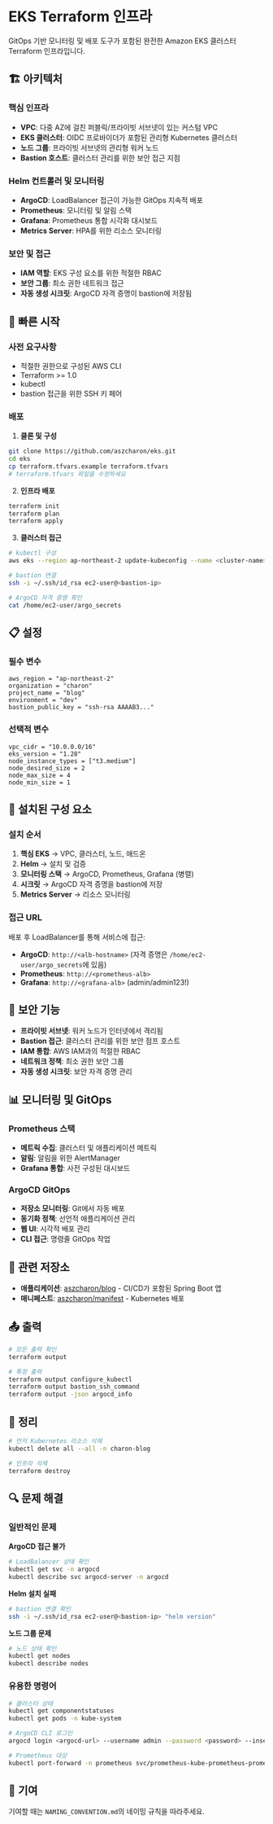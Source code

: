 # EKS Terraform 인프라

GitOps 기반 모니터링 및 배포 도구가 포함된 완전한 Amazon EKS 클러스터 Terraform 인프라입니다.

## 🏗️ 아키텍처

### 핵심 인프라
- **VPC**: 다중 AZ에 걸친 퍼블릭/프라이빗 서브넷이 있는 커스텀 VPC
- **EKS 클러스터**: OIDC 프로바이더가 포함된 관리형 Kubernetes 클러스터
- **노드 그룹**: 프라이빗 서브넷의 관리형 워커 노드
- **Bastion 호스트**: 클러스터 관리를 위한 보안 접근 지점

### Helm 컨트롤러 및 모니터링
- **ArgoCD**: LoadBalancer 접근이 가능한 GitOps 지속적 배포
- **Prometheus**: 모니터링 및 알림 스택
- **Grafana**: Prometheus 통합 시각화 대시보드
- **Metrics Server**: HPA를 위한 리소스 모니터링

### 보안 및 접근
- **IAM 역할**: EKS 구성 요소를 위한 적절한 RBAC
- **보안 그룹**: 최소 권한 네트워크 접근
- **자동 생성 시크릿**: ArgoCD 자격 증명이 bastion에 저장됨

## 🚀 빠른 시작

### 사전 요구사항
- 적절한 권한으로 구성된 AWS CLI
- Terraform >= 1.0
- kubectl
- bastion 접근을 위한 SSH 키 페어

### 배포

1. **클론 및 구성**
```bash
git clone https://github.com/aszcharon/eks.git
cd eks
cp terraform.tfvars.example terraform.tfvars
# terraform.tfvars 파일을 수정하세요
```

2. **인프라 배포**
```bash
terraform init
terraform plan
terraform apply
```

3. **클러스터 접근**
```bash
# kubectl 구성
aws eks --region ap-northeast-2 update-kubeconfig --name <cluster-name>

# bastion 연결
ssh -i ~/.ssh/id_rsa ec2-user@<bastion-ip>

# ArgoCD 자격 증명 확인
cat /home/ec2-user/argo_secrets
```

## 📋 설정

### 필수 변수
```hcl
aws_region = "ap-northeast-2"
organization = "charon"
project_name = "blog"
environment = "dev"
bastion_public_key = "ssh-rsa AAAAB3..."
```

### 선택적 변수
```hcl
vpc_cidr = "10.0.0.0/16"
eks_version = "1.28"
node_instance_types = ["t3.medium"]
node_desired_size = 2
node_max_size = 4
node_min_size = 1
```

## 🔧 설치된 구성 요소

### 설치 순서
1. **핵심 EKS** → VPC, 클러스터, 노드, 애드온
2. **Helm** → 설치 및 검증
3. **모니터링 스택** → ArgoCD, Prometheus, Grafana (병렬)
4. **시크릿** → ArgoCD 자격 증명을 bastion에 저장
5. **Metrics Server** → 리소스 모니터링

### 접근 URL
배포 후 LoadBalancer를 통해 서비스에 접근:
- **ArgoCD**: `http://<alb-hostname>` (자격 증명은 `/home/ec2-user/argo_secrets`에 있음)
- **Prometheus**: `http://<prometheus-alb>`
- **Grafana**: `http://<grafana-alb>` (admin/admin123!)

## 🔐 보안 기능

- **프라이빗 서브넷**: 워커 노드가 인터넷에서 격리됨
- **Bastion 접근**: 클러스터 관리를 위한 보안 점프 호스트
- **IAM 통합**: AWS IAM과의 적절한 RBAC
- **네트워크 정책**: 최소 권한 보안 그룹
- **자동 생성 시크릿**: 보안 자격 증명 관리

## 📊 모니터링 및 GitOps

### Prometheus 스택
- **메트릭 수집**: 클러스터 및 애플리케이션 메트릭
- **알림**: 알림을 위한 AlertManager
- **Grafana 통합**: 사전 구성된 대시보드

### ArgoCD GitOps
- **저장소 모니터링**: Git에서 자동 배포
- **동기화 정책**: 선언적 애플리케이션 관리
- **웹 UI**: 시각적 배포 관리
- **CLI 접근**: 명령줄 GitOps 작업

## 🔗 관련 저장소

- **애플리케이션**: [aszcharon/blog](https://github.com/aszcharon/blog) - CI/CD가 포함된 Spring Boot 앱
- **매니페스트**: [aszcharon/manifest](https://github.com/aszcharon/manifest) - Kubernetes 배포

## 📤 출력

```bash
# 모든 출력 확인
terraform output

# 특정 출력
terraform output configure_kubectl
terraform output bastion_ssh_command
terraform output -json argocd_info
```

## 🧹 정리

```bash
# 먼저 Kubernetes 리소스 삭제
kubectl delete all --all -n charon-blog

# 인프라 삭제
terraform destroy
```

## 🔍 문제 해결

### 일반적인 문제

**ArgoCD 접근 불가**
```bash
# LoadBalancer 상태 확인
kubectl get svc -n argocd
kubectl describe svc argocd-server -n argocd
```

**Helm 설치 실패**
```bash
# bastion 연결 확인
ssh -i ~/.ssh/id_rsa ec2-user@<bastion-ip> "helm version"
```

**노드 그룹 문제**
```bash
# 노드 상태 확인
kubectl get nodes
kubectl describe nodes
```

### 유용한 명령어

```bash
# 클러스터 상태
kubectl get componentstatuses
kubectl get pods -n kube-system

# ArgoCD CLI 로그인
argocd login <argocd-url> --username admin --password <password> --insecure

# Prometheus 대상
kubectl port-forward -n prometheus svc/prometheus-kube-prometheus-prometheus 9090:9090
```

## 🤝 기여

기여할 때는 `NAMING_CONVENTION.md`의 네이밍 규칙을 따라주세요.